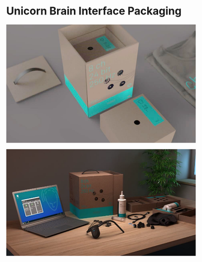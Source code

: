 # Unicorn Brain Interface Packaging
<p align="center">
<img src="../img/img13.png" alt="drawing" width="700"/><br/>
</p>
<p align="center">
<img src="../img/img14.png" alt="drawing" width="700"/><br/>
</p>